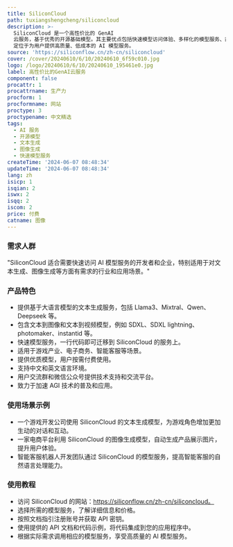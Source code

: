 ```yaml
---
title: SiliconCloud
path: tuxiangshengcheng/siliconcloud
description: >-
  SiliconCloud 是一个高性价比的 GenAI
  云服务，基于优秀的开源基础模型。其主要优点包括快速模型访问体验、多样化的模型服务、简单易用的开发接口。SiliconCloud
  定位于为用户提供高质量、低成本的 AI 模型服务。
source: 'https://siliconflow.cn/zh-cn/siliconcloud'
cover: /cover/20240610/6/10/20240610_6f59c010.jpg
logo: /logo/20240610/6/10/20240610_195461e0.jpg
label: 高性价比的GenAI云服务
component: false
procattr: 1
procattrname: 生产力
procform: 1
procformname: 网站
proctype: 3
proctypename: 中文精选
tags:
  - AI 服务
  - 开源模型
  - 文本生成
  - 图像生成
  - 快速模型服务
createTime: '2024-06-07 08:48:34'
updateTime: '2024-06-07 08:48:34'
lang: zh
isicp: 1
isqian: 2
iswx: 2
isqq: 2
iscom: 2
price: 付费
catname: 图像
---
```




### 需求人群
"SiliconCloud 适合需要快速访问 AI 模型服务的开发者和企业，特别适用于对文本生成、图像生成等方面有需求的行业和应用场景。"

### 产品特色
* 提供基于大语言模型的文本生成服务，包括 Llama3、Mixtral、Qwen、Deepseek 等。
* 包含文本到图像和文本到视频模型，例如 SDXL、SDXL lightning、photomaker、instantid 等。
* 快速模型服务，一行代码即可迁移到 SiliconCloud 的服务上。
* 适用于游戏产业、电子商务、智能客服等场景。
* 提供优质模型，用户按需付费使用。
* 支持中文和英文语言环境。
* 用户交流群和微信公众号提供技术支持和交流平台。
* 致力于加速 AGI 技术的普及和应用。

### 使用场景示例
* 一个游戏开发公司使用 SiliconCloud 的文本生成模型，为游戏角色增加更加生动的对话和互动。
* 一家电商平台利用 SiliconCloud 的图像生成模型，自动生成产品展示图片，提升用户体验。
* 智能客服机器人开发团队通过 SiliconCloud 的模型服务，提高智能客服的自然语言处理能力。

### 使用教程
* 访问 SiliconCloud 的网站：https://siliconflow.cn/zh-cn/siliconcloud。
* 选择所需的模型服务，了解详细信息和价格。
* 按照文档指引注册账号并获取 API 密钥。
* 使用提供的 API 文档和代码示例，将代码集成到您的应用程序中。
* 根据实际需求调用相应的模型服务，享受高质量的 AI 模型服务。

  

